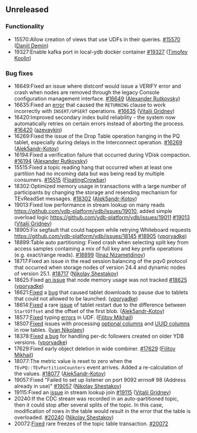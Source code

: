 ## Unreleased

### Functionality

* 15570:Allow creation of views that use UDFs in their queries. [#15570](https://github.com/ydb-platform/ydb/pull/15570) ([Daniil Demin](https://github.com/jepett0))
* 19327:Enable kafka port in local-ydb docker container [#19327](https://github.com/ydb-platform/ydb/pull/19327) ([Timofey Koolin](https://github.com/rekby))

### Bug fixes

* 16649:Fixed an issue where distconf would issue a VERIFY error and crash when nodes are removed through the legacy Console configuration management interface. [#16649](https://github.com/ydb-platform/ydb/pull/16649) ([Alexander Rutkovsky](https://github.com/alexvru))
* 16635:Fixed an [error](https://github.com/ydb-platform/ydb/issues/15551) that caused the `RETURNING` clause to work incorrectly with `INSERT/UPSERT` operations. [#16635](https://github.com/ydb-platform/ydb/pull/16635) ([Vitalii Gridnev](https://github.com/gridnevvvit))
* 16420:Improved secondary index build reliability - the system now automatically retries on certain errors instead of aborting the process. [#16420](https://github.com/ydb-platform/ydb/pull/16420) ([azevaykin](https://github.com/azevaykin))
* 16269:Fixed the issue of the Drop Table operation hanging in the PQ tablet, especially during delays in the Interconnect operation. [#16269](https://github.com/ydb-platform/ydb/pull/16269) ([Alek5andr-Kotov](https://github.com/Alek5andr-Kotov))
* 16194:Fixed a verification failure that occurred during VDisk compaction. [#16194](https://github.com/ydb-platform/ydb/pull/16194) ([Alexander Rutkovsky](https://github.com/alexvru))
* 15515:Fixed a topic reading hang that occurred when at least one partition had no incoming data but was being read by multiple consumers. [#15515](https://github.com/ydb-platform/ydb/pull/15515) ([FloatingCrowbar](https://github.com/FloatingCrowbar))
* 18302:Optimized memory usage in transactions with a large number of participants by changing the storage and resending mechanism for TEvReadSet messages. [#18302](https://github.com/ydb-platform/ydb/pull/18302) ([Alek5andr-Kotov](https://github.com/Alek5andr-Kotov))
* 19013:Fixed low performance in stream lookup on many reads https://github.com/ydb-platform/ydb/issues/19010, added simple overload logic https://github.com/ydb-platform/ydb/issues/19011 [#19013](https://github.com/ydb-platform/ydb/pull/19013) ([Vitalii Gridnev](https://github.com/gridnevvvit))
* 18905:Fix segfault that could happen while retrying Whiteboard requests https://github.com/ydb-platform/ydb/issues/18145 [#18905](https://github.com/ydb-platform/ydb/pull/18905) ([vporyadke](https://github.com/vporyadke))
* 18899:Table auto partitioning: Fixed crash when selecting split key from access samples containing a mix of full key and key prefix operations (e.g. exact/range reads). [#18899](https://github.com/ydb-platform/ydb/pull/18899) ([Ilnaz Nizametdinov](https://github.com/CyberROFL))
* 18717:Fixed an issue in the read session balancing of the pqv0 protocol that occurred when storage nodes of version 24.4 and dynamic nodes of version 25.1. [#18717](https://github.com/ydb-platform/ydb/pull/18717) ([Nikolay Shestakov](https://github.com/nshestakov))
* 18625:Fixed [an issue](https://github.com/ydb-platform/ydb/issues/18576) that node memory usage was not tracked [#18625](https://github.com/ydb-platform/ydb/pull/18625) ([vporyadke](https://github.com/vporyadke))
* 18621:[Fixed]((https://github.com/ydb-platform/ydb/pull/18621)) a [bug](https://github.com/ydb-platform/ydb/issues/16462) that caused tablet downloads to pause due to tablets that could not allowed to be launched. ([vporyadke](https://github.com/vporyadke))
* 18614:[Fixed](https://github.com/ydb-platform/ydb/pull/18614) a rare [issue](https://github.com/ydb-platform/ydb/issues/18615) of tablet restart due to the difference between `StartOffset` and the offset of the first blob. ([Alek5andr-Kotov](https://github.com/Alek5andr-Kotov))
* 18577:[Fixed](https://github.com/ydb-platform/ydb/pull/19152) typing [errors](https://github.com/ydb-platform/ydb/issues/18487) in UDF. ([Filitov Mikhail](https://github.com/lll-phill-lll))
* 18507:[Fixed]((https://github.com/ydb-platform/ydb/pull/18507)) issues with processing [optional columns](https://github.com/ydb-platform/ydb/issues/15701) and [UUID columns](https://github.com/ydb-platform/ydb/issues/15697) in row tables. ([Ivan Nikolaev](https://github.com/lex007in))
* 18378:[Fixed](https://github.com/ydb-platform/ydb/pull/18378) [a bug](https://github.com/ydb-platform/ydb/issues/16000) for handling per-dc followers created on older YDB versions. ([vporyadke](https://github.com/vporyadke))
* 17629:Fixed early object deletion in wide combiner. [#17629](https://github.com/ydb-platform/ydb/pull/17629) ([Filitov Mikhail](https://github.com/lll-phill-lll))
* 18077:The metric value is reset to zero when the `TEvPQ::TEvPartitionCounters` event arrives. Added a re-calculation of the values. [#18077](https://github.com/ydb-platform/ydb/pull/18077) ([Alek5andr-Kotov](https://github.com/Alek5andr-Kotov))
* 19057:Fixed "Failed to set up listener on port 9092 errno# 98 (Address already in use)" [#19057](https://github.com/ydb-platform/ydb/pull/19057) ([Nikolay Shestakov](https://github.com/nshestakov))
* 19115:Fixed an [issue](https://github.com/ydb-platform/ydb/issues/19083) in stream lookup join [#19115](https://github.com/ydb-platform/ydb/pull/19115) ([Vitalii Gridnev](https://github.com/gridnevvvit))
* 20240:If the CDC stream was recorded in an auto-partitioned topic, then it could stop after several splits of the topic. In this case, modification of rows in the table would result in the error that the table is overloaded. [#20240](https://github.com/ydb-platform/ydb/pull/20240) ([Nikolay Shestakov](https://github.com/nshestakov))
* 20072:[Fixed](https://github.com/ydb-platform/ydb/pull/20072) rare freezes of the topic table transaction. [#20072]([Alek5andr-Kotov](https://github.com/Alek5andr-Kotov))

